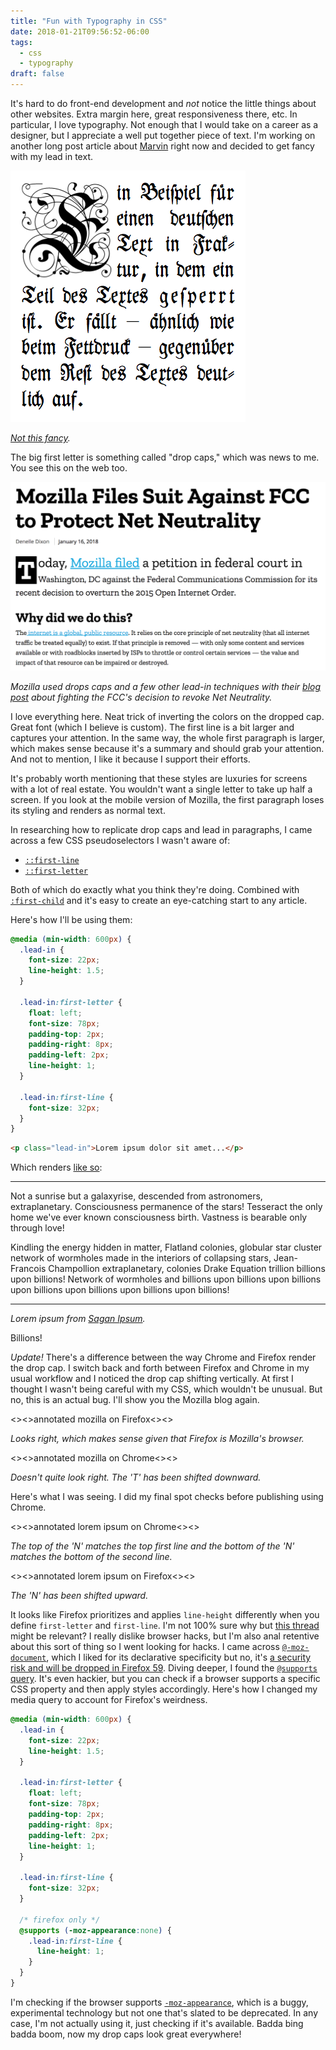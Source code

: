 ```yaml
---
title: "Fun with Typography in CSS"
date: 2018-01-21T09:56:52-06:00
tags:
  - css
  - typography
draft: false
---
```


It's hard to do front-end development and _not_ notice the little things about other websites. Extra margin here, great responsiveness there, etc. In particular, I love typography. Not enough that I would take on a career as a designer, but I appreciate a well put together piece of text. I'm working on another long post article about [Marvin](/posts/20180115-marvin-deep-spacewalks/) right now and decided to get fancy with my lead in text.

![fancy calligraphy on a scroll](./calligraphy_drop_caps.png)

_[Not this fancy](https://commons.wikimedia.org/wiki/File:Emphasis%5Ftypography2.png)._

The big first letter is something called "drop caps," which was news to me. You see this on the web too.

![screenshot of mozilla's blog with drop caps. the first letter is big. the first line is a lot larger than normal text. the first paragraph is a bit larger than normal text](./mozilla-drop-caps.png)

_Mozilla used drops caps and a few other lead-in techniques with their [blog post](https://blog.mozilla.org/blog/2018/01/16/mozilla-files-suit-fcc-protect-net-neutrality/) about fighting the FCC's decision to revoke Net Neutrality._

I love everything here. Neat trick of inverting the colors on the dropped cap. Great font (which I believe is custom). The first line is a bit larger and captures your attention. In the same way, the whole first paragraph is larger, which makes sense because it's a summary and should grab your attention. And not to mention, I like it because I support their efforts.

It's probably worth mentioning that these styles are luxuries for screens with a lot of real estate. You wouldn't want a single letter to take up half a screen. If you look at the mobile version of Mozilla, the first paragraph loses its styling and renders as normal text.

In researching how to replicate drop caps and lead in paragraphs, I came across a few CSS pseudoselectors I wasn't aware of:

* [`::first-line`](https://developer.mozilla.org/en-US/docs/Web/CSS/::first-line)
* [`::first-letter`](https://developer.mozilla.org/en-US/docs/Web/CSS/::first-letter)

Both of which do exactly what you think they're doing. Combined with [`:first-child`](https://developer.mozilla.org/en-US/docs/Web/CSS/:first-child) and it's easy to create an eye-catching start to any article.

Here's how I'll be using them:

```css
@media (min-width: 600px) {
  .lead-in {
    font-size: 22px;
    line-height: 1.5;
  }

  .lead-in:first-letter {
    float: left;
    font-size: 78px;
    padding-top: 2px;
    padding-right: 8px;
    padding-left: 2px;
    line-height: 1;
  }

  .lead-in:first-line {
    font-size: 32px;
  }
}
```

```html
<p class="lead-in">Lorem ipsum dolor sit amet...</p>
```

Which renders [like so](/hts-drop-caps.png):

---

<p class="lead-in">Not a sunrise but a galaxyrise, descended from astronomers, extraplanetary. Consciousness permanence of the stars! Tesseract the only home we've ever known consciousness birth. Vastness is bearable only through love!</p>

Kindling the energy hidden in matter, Flatland colonies, globular star cluster network of wormholes made in the interiors of collapsing stars, Jean-Francois Champollion extraplanetary, colonies Drake Equation trillion billions upon billions! Network of wormholes and billions upon billions upon billions upon billions upon billions upon billions upon billions!

---

_Lorem ipsum from [Sagan Ipsum](http://saganipsum.com/?p=1)._

Billions!

_Update!_ There's a difference between the way Chrome and Firefox render the drop cap. I switch back and forth between Firefox and Chrome in my usual workflow and I noticed the drop cap shifting vertically. At first I thought I wasn't being careful with my CSS, which wouldn't be unusual. But no, this is an actual bug. I'll show you the Mozilla blog again.

<><>annotated mozilla on Firefox<><>

_Looks right, which makes sense given that Firefox is Mozilla's browser._

<><>annotated mozilla on Chrome<><>

_Doesn't quite look right. The 'T' has been shifted downward._

Here's what I was seeing. I did my final spot checks before publishing using Chrome.

<><>annotated lorem ipsum on Chrome<><>

_The top of the 'N' matches the top first line and the bottom of the 'N' matches the bottom of the second line._

<><>annotated lorem ipsum on Firefox<><>

_The 'N' has been shifted upward._

It looks like Firefox prioritizes and applies `line-height` differently when you define `first-letter` and `first-line`. I'm not 100% sure why but [this thread](https://bugzilla.mozilla.org/show_bug.cgi?id=371787) might be relevant? I really dislike browser hacks, but I'm also anal retentive about this sort of thing so I went looking for hacks. I came across [`@-moz-document`](https://developer.mozilla.org/en-US/docs/Web/CSS/@document), which I liked for its declarative specificity but no, it's [a security risk and will be dropped in Firefox 59](https://www.fxsitecompat.com/en-CA/docs/2015/moz-document-support-will-be-dropped/). Diving deeper, I found the [`@supports` query](https://css-tricks.com/the-at-rules-of-css/#article-header-id-10). It's even hackier, but you can check if a browser supports a specific CSS property and then apply styles accordingly. Here's how I changed my media query to account for Firefox's weirdness.

```css
@media (min-width: 600px) {
  .lead-in {
    font-size: 22px;
    line-height: 1.5;
  }

  .lead-in:first-letter {
    float: left;
    font-size: 78px;
    padding-top: 2px;
    padding-right: 8px;
    padding-left: 2px;
    line-height: 1;
  }

  .lead-in:first-line {
    font-size: 32px;
  }

  /* firefox only */
  @supports (-moz-appearance:none) {
    .lead-in:first-line {
      line-height: 1;
    }
  }
}
```

I'm checking if the browser supports [`-moz-appearance`](https://developer.mozilla.org/en-US/docs/Web/CSS/-moz-appearance), which is a buggy, experimental technology but not one that's slated to be deprecated. In any case, I'm not actually using it, just checking if it's available. Badda bing badda boom, now my drop caps look great everywhere!
